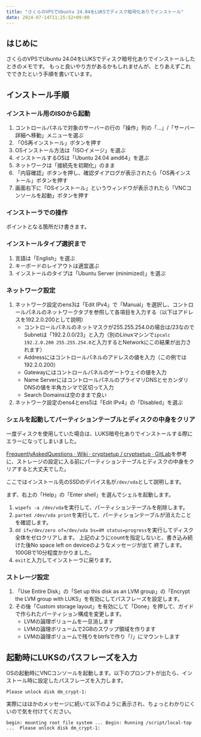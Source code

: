 ```yaml
---
title: "さくらのVPSでUbuntu 24.04をLUKSでディスク暗号化ありでインストール"
date: 2024-07-14T11:25:52+09:00
---
```

## はじめに

さくらのVPSでUbuntu 24.04をLUKSでディスク暗号化ありでインストールしたときのメモです。
もっと良いやり方があるかもしれませんが、とりあえずこれでできたという手順を書いています。

## インストール手順

### インストール用のISOから起動

1. コントロールパネルで対象のサーバーの行の「操作」列の「…」/「サーバー詳細へ移動」メニューを選ぶ
2. 「OS再インストール」ボタンを押す
3. OSインストール方法は「ISOイメージ」を選ぶ
4. インストールするOSは「Ubuntu 24.04 amd64」を選ぶ
5. ネットワークは「接続先を初期化」のまま
6. 「内容確認」ボタンを押し、確認ダイアログが表示されたら「OS再インストール」ボタンを押す
7. 画面右下に「OSインストール」というウィンドウが表示されたら「VNCコンソールを起動」ボタンを押す

### インストーラでの操作

ポイントとなる箇所だけ書きます。

### インストールタイプ選択まで
1. 言語は「English」を選ぶ
2. キーボードのレイアウトは適宜選ぶ
3. インストールのタイプは「Ubuntu Server (minimized)」を選ぶ

### ネットワーク設定

1. ネットワーク設定のens3は「Edit IPv4」で「Manual」を選択し、コントロールパネルのネットワークタブを参照して各項目を入力する（以下はアドレスを192.2.0.200として説明）
   * コントロールパネルのネットマスクが255.255.254.0の場合は/23なのでSubnetは「192.2.0.0/23」と入力（別のLinuxマシンで`ipcalc 192.2.0.200 255.255.254.0`と入力するとNetworkにこの結果が出力されます）
   * Addressにはコントロールパネルのアドレスの値を入力（この例では192.2.0.200）
   * Gatewayにはコントロールパネルのゲートウェイの値を入力
   * Name ServerにはコントロールパネルのプライマリDNSとセカンダリDNSの値を半角カンマで区切って入力
   * Search Domainsは空のままで良い
2. ネットワーク設定のens4とens5は「Edit IPv4」の「Disabled」を選ぶ

### シェルを起動してパーティションテーブルとディスクの中身をクリア

一度ディスクを使用していた場合は、LUKS暗号化ありでインストールする際にエラーになってしまいました。

[FrequentlyAskedQuestions · Wiki · cryptsetup / cryptsetup · GitLab](https://gitlab.com/cryptsetup/cryptsetup/-/wikis/FrequentlyAskedQuestions)を参考に、ストレージの設定に入る前にパーティションテーブルとディスクの中身をクリアすると大丈夫でした。

ここではインストール先のSSDのデバイス名が`/dev/vda`として説明します。

まず、右上の「Help」の「Enter shell」を選んでシェルを起動します。

1. `wipefs -a /dev/vda`を実行して、パーティションテーブルを削除します。
2. `parted /dev/vda print`を実行して、パーティションテーブルが消えたことを確認します。
3. `dd if=/dev/zero of=/dev/vda bs=4M status=progress`を実行してディスク全体をゼロクリアします。
   上記のようにcountを指定しないと、書き込み続けた後No space left on deviceのようなメッセージが出て
   終了します。100GBで10分程度かかりました。
4. `exit`と入力してインストーラに戻ります。

### ストレージ設定

1. 「Use Entire Disk」の「Set up this disk as an LVM group」の「Encrypt the LVM group with LUKS」を有効にしてパスフレーズを設定します。
2. その後「Custom storage layout」を有効にして「Done」を押して、ガイドで作られたパーティション構成を変更します。
   * LVMの論理ボリュームを一旦消します
   * LVMの論理ボリュームで2GBのスワップ領域を作ります
   * LVMの論理ボリュームで残りをbtrfsで作り「/」にマウントします

## 起動時にLUKSのパスフレーズを入力

OSの起動時にVNCコンソールを起動します。以下のプロンプトが出たら、インストール時に設定したパスフレーズを入力します。

```
Please unlock disk dm_crypt-1:
```

実際にはほかのメッセージに続いて以下のように表示され、ちょっとわかりにくいので気を付けてください。

```
begin: mounting root file system ... Begin: Running /script/local-top ...  Please unlock disk dm_crypt-1:
```
